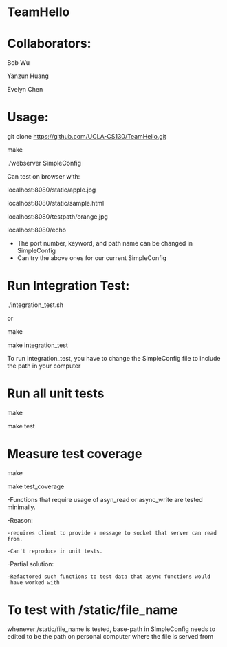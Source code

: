 # TeamHello

# Collaborators: 

Bob Wu

Yanzun Huang

Evelyn Chen

# Usage:

git clone https://github.com/UCLA-CS130/TeamHello.git

make 

./webserver SimpleConfig

Can test on browser with:

localhost:8080/static/apple.jpg

localhost:8080/static/sample.html

localhost:8080/testpath/orange.jpg

localhost:8080/echo

- The port number, keyword, and path name can be changed in SimpleConfig
- Can try the above ones for our current SimpleConfig 

# Run Integration Test:

./integration_test.sh

or 

make

make integration_test

To run integration_test, you have to change the SimpleConfig file to include the path in your computer 

# Run all unit tests

make 

make test 

# Measure test coverage

make

make test_coverage

-Functions that require usage of asyn_read or async_write are tested minimally.

-Reason: 

    -requires client to provide a message to socket that server can read from.

    -Can't reproduce in unit tests.

-Partial solution: 

    -Refactored such functions to test data that async functions would 
     have worked with 

# To test with /static/file_name

whenever /static/file_name is tested, base-path in SimpleConfig needs to edited to be the path on personal computer where the file is served from
